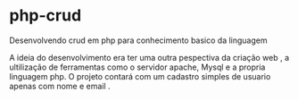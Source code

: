 # php-crud
Desenvolvendo crud em php para conhecimento basico da linguagem 

A ideia do desenvolvimento era ter uma outra pespectiva da criação web , a ultilização de ferramentas como o servidor apache, Mysql e a propria linguagem php.
O projeto contará com um cadastro simples de usuario apenas com nome e email .
